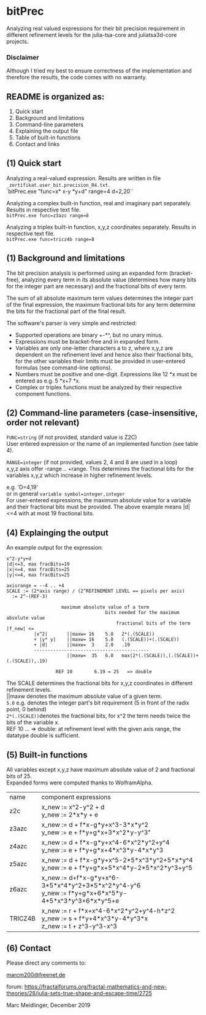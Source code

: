 # bitPrec
Analyzing real valued expressions for their bit precision requirement in different refinement levels for the julia-tsa-core and juliatsa3d-core projects.

### Disclaimer

Although I tried my best to ensure correctness of the implementation and therefore the results,
the code comes with no warranty.

## README is organized as:

1. Quick start
2. Background and limitations
3. Command-line parameters
4. Explaining the output file
5. Table of built-in functions
6. Contact and links


## (1) Quick start

Analyzing a real-valued expression. Results are written in file `_zertifikat.user_bit.precision_R4.txt`.
<br>`bitPrec.exe "func=x* x-y *y+d" range=4 d=2,20``

Analyzing a complex built-in function, real and imaginary part separately. Results in respective text file.
<br>`bitPrec.exe func=z3azc range=8`

Analyzing a triplex built-in function, x,y,z coordinates separately. Results in respective text file.
<br>`bitPrec.exe func=tricz4b range=8`

## (1) Background and limitations

The bit precision analysis is performed using an expanded form (bracket-free), analyzing every term in its absolute value (determines how
many bits for the integer part are necessary) and the fractional bits of every term. 

The sum of all absolute maximum term values determines the integer part of the final expression, the maximum fractional bits for any term
determine the bits for the fractional part of the final result.

The software's parser is very simple and restricted: 

- Supported operations are binary +-*^, but no unary minus.
- Expressions must be bracket-free and in expanded form.
- Variables are only one-letter characters a to z, where x,y,z are dependent on the refinement level and hence also their fractional bits, for the other variables their limits must be provided in user-entered formulas (see command-line options).
- Numbers must be positive and one-digit. Expressions like 12 *x must be entered as e.g. 5 *x+7 *x.
- Complex or triplex functions must be analyzed by their respective component functions.


## (2) Command-line parameters (case-insensitive, order not relevant)

`FUNC=string` (if not provided, standard value is Z2C)
<br>User entered expression or the name of an implemented function (see table 4).

`RANGE=integer` (if not provided, values 2, 4 and 8 are used in a loop)
<br>x,y,z axis offer -range .. +range. This determines the fractional bits for the variables x,y,z which increase in higher refinement levels.

e.g. 'D=4,19' 
<br>or in general `variable symbol=integer,integer`
<br>For user-entered expressions, the maximum absolute value for a variable and their fractional bits must be provided.
The above example means |d|<=4 with at most 19 fractional bits.

## (4) Explainging the output

An example output for the expression:

	x^2-y*y+d
	|d|<=3, max fracBits=19
	|x|<=4, max fracBits=25
	|y|<=4, max fracBits=25

	axisrange = --4 .. +4
	SCALE := (2*axis range) / (2^REFINEMENT LEVEL == pixels per axis)
	  := 2^-(REF-3)

                        maximum absolute value of a term
		                                bits needed for the maximum absolute value
  		                                    fractional bits of the term
    |f_new| <=
              |x^2|	      ||maxw= 16	5.0	  2*(.(SCALE))
              + |y* y|    ||maxw= 16	5.0	  (.(SCALE))+(.(SCALE))
              + |d|	      ||maxw=  3	2.0	  .19
              ------------------------------------------
                          ||maxw=  35	6.0	  max(2*(.(SCALE)),(.(SCALE))+(.(SCALE)),.19)
    
                      REF 10		6.19 = 25	=> double

The SCALE determines the fractional bits for x,y,z coordinates in different refinement levels.
<br>||maxw denotes the maximum absolute value of a given term.
<br>`5.0` e.g. denotes the integer part's bit requirement (5 in front of the radix point, 0 behind)
<br>`2*(.(SCALE))`denotes the fractional bits, for x^2  the term needs twice the bits of the variable x.
<br>REF 10 ... => double: at refinement level with the given axis range, the datatype double is sufficient.




## (5) Built-in functions

All variables except x,y,z have maximum absolute value of 2 and fractional bits of 25.
<br>Expanded forms were computed thanks to WolframAlpha.

<table>
<tr><td>name</td><td>component expressions</td></tr>
<tr><td>z2c</td><td>
x_new := x^2-y^2 + d
<br>y_new := 2*x*y + e
</td></tr>
<tr><td>z3azc</td><td>
x_new := d + f*x-g*y+x^3-3*x*y^2
<br>y_new := e + f*y+g*x+3*x^2*y-y^3"
</td></tr>
<tr><td>z4azc</td><td>
x_new := d + f*x-g*y+x^4-6*x^2*y^2+y^4
<br>y_new := e + f*y+g*x+4*x^3*y-4*x*y^3
</td></tr>
<tr><td>z5azc</td><td>
x_new := d + f*x-g*y+x^5-2*5*x^3*y^2+5*x*y^4
<br>y_new := e + f*y+g*x+5*x^4*y-2*5*x^2*y^3+y^5
</td></tr>
<tr><td>z6azc</td><td>
x_new := d+f*x-g*y+x^6-3*5*x^4*y^2+3*5*x^2*y^4-y^6
<br>y_new := f*y+g*x+6*x^5*y-4*5*x^3*y^3+6*x*y^5+e
</td></tr>
<tr><td>TRICZ4B</td><td>
x_new := r + f*x+x^4-6*x^2*y^2+y^4-h*z^2
<br>y_new := s + f*y+4*x^3*y-4*y^3*x
<br>z_new := t + z^3-y^3-x^3
</td></tr>
</table>


## (6) Contact

Please direct any comments to:

marcm200@freenet.de

forum: https://fractalforums.org/fractal-mathematics-and-new-theories/28/julia-sets-true-shape-and-escape-time/2725

Marc Meidlinger, December 2019

